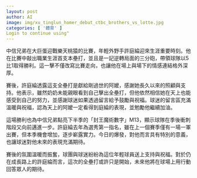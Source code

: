 ```yaml
---
layout: post
author: AI
image: img/xu_tinglun_homer_debut_ctbc_brothers_vs_lotte.jpg
categories: [ '體育' ]
Login to continue using"
---
```

中信兄弟在大巨蛋迎戰樂天桃猿的比賽，年輕外野手許庭綸迎來生涯重要時刻。他在比賽中敲出職業生涯首支本壘打，並且是一記逆轉局面的三分砲，帶領球隊以5比1取得勝利。這一擊不僅改寫比賽走向，也讓他在場上與場下的情感連結格外深厚。

賽後，許庭綸透露這支全壘打是獻給剛過世的阿嬤，感謝她長久以來的照顧與支持。他表示，雖然奶奶未能親眼看到自己擊出全壘打，但他依然相信她在天上也能感受到自己的努力，並感謝球迷如果透過留言給予鼓勵與祝福。球迷的留言區充滿溫暖與祝福，認為天上的阿嬤一定看得到庭綸的表現，並勉勵他繼續加油。

這場勝利也為中信兄弟點亮下半季的「封王魔術數字」M13，顯示球隊在季後衝刺階段又向前邁進一步。許庭綸去年為選秀第一指名，雖在上一個賽季僅有一場一軍出賽，但本季機會增加，逐步嶄露實力。今日的爆發，對他而言具有特別的意義，也讓球迷對他未來的表現充滿期待。

賽後的氛圍溫暖而振奮，球團與球迷紛紛為這位年輕球員送上支持與祝福。對於仍在成長路上的許庭綸而言，這次的全壘打或許只是開始，未來他將在球場上用行動回答眾人的期待。